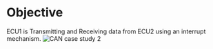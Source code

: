 # Objective
ECU1 is Transmitting and Receiving data from ECU2  using an interrupt mechanism.
![CAN case study 2](https://github.com/AssemAyman/Mastering-Embedded-System-Online-Diploma/assets/107751300/f4bb7912-281e-42da-b378-0f77a2b0a5ce)
